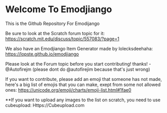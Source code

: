 # Welcome To Emodjiango
This is the Github Repository For Emodijango

Be sure to look at the Scratch forum topic for it: https://scratch.mit.edu/discuss/topic/557083/?page=1

We also have an Emodjiango Item Generator made by lolecksdeehaha: https://lopste.github.io/emodjiango

Please look at the Forum topic before you start contributing! thanks! -@Autofirejm (please dont do @autofirejim because that's just wrong)

If you want to contribute, please add an emoji that someone has not made, here's a big list of emojis that you can make, exept from some not allowed ones: https://unicode.org/emoji/charts/emoji-list.html#1fae0

**If you want to upload any images to the list on scratch, you need to use cubeupload: Https://Cubeupload.com
